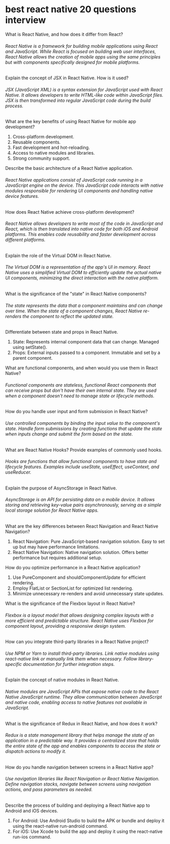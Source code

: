  

# best react native 20 questions interview


What is React Native, and how does it differ from React?

###### React Native is a framework for building mobile applications using React and JavaScript. While React is focused on building web user interfaces, React Native allows the creation of mobile apps using the same principles but with components specifically designed for mobile platforms.

Explain the concept of JSX in React Native. How is it used?

###### JSX (JavaScript XML) is a syntax extension for JavaScript used with React Native. It allows developers to write HTML-like code within JavaScript files. JSX is then transformed into regular JavaScript code during the build process.

What are the key benefits of using React Native for mobile app development?
 
1. Cross-platform development.
2. Reusable components.
3. Fast development and hot-reloading.
4. Access to native modules and libraries.
5. Strong community support.

Describe the basic architecture of a React Native application.

###### React Native applications consist of JavaScript code running in a JavaScript engine on the device. This JavaScript code interacts with native modules responsible for rendering UI components and handling native device features.

How does React Native achieve cross-platform development?

###### React Native allows developers to write most of the code in JavaScript and React, which is then translated into native code for both iOS and Android platforms. This enables code reusability and faster development across different platforms.

Explain the role of the Virtual DOM in React Native.

###### The Virtual DOM is a representation of the app's UI in memory. React Native uses a simplified Virtual DOM to efficiently update the actual native UI components, minimizing the direct interaction with the native platform.

What is the significance of the "state" in React Native components?

###### The state represents the data that a component maintains and can change over time. When the state of a component changes, React Native re-renders the component to reflect the updated state.

Differentiate between state and props in React Native. 
1. State: Represents internal component data that can change. Managed using setState().
2. Props: External inputs passed to a component. Immutable and set by a parent component.

What are functional components, and when would you use them in React Native?

###### Functional components are stateless, functional React components that can receive props but don't have their own internal state. They are used when a component doesn't need to manage state or lifecycle methods.

How do you handle user input and form submission in React Native?

###### Use controlled components by binding the input value to the component's state. Handle form submissions by creating functions that update the state when inputs change and submit the form based on the state.

What are React Native Hooks? Provide examples of commonly used hooks.

###### Hooks are functions that allow functional components to have state and lifecycle features. Examples include useState, useEffect, useContext, and useReducer.

Explain the purpose of AsyncStorage in React Native.

###### AsyncStorage is an API for persisting data on a mobile device. It allows storing and retrieving key-value pairs asynchronously, serving as a simple local storage solution for React Native apps.

What are the key differences between React Navigation and React Native Navigation? 

1. React Navigation: Pure JavaScript-based navigation solution. Easy to set up but may have performance limitations.
2. React Native Navigation: Native navigation solution. Offers better performance but requires additional setup.

How do you optimize performance in a React Native application?
 
1. Use PureComponent and shouldComponentUpdate for efficient rendering.
2. Employ FlatList or SectionList for optimized list rendering.
3. Minimize unnecessary re-renders and avoid unnecessary state updates.

What is the significance of the Flexbox layout in React Native?

###### Flexbox is a layout model that allows designing complex layouts with a more efficient and predictable structure. React Native uses Flexbox for component layout, providing a responsive design system.

How can you integrate third-party libraries in a React Native project?

###### Use NPM or Yarn to install third-party libraries. Link native modules using react-native link or manually link them when necessary. Follow library-specific documentation for further integration steps.

Explain the concept of native modules in React Native.

###### Native modules are JavaScript APIs that expose native code to the React Native JavaScript runtime. They allow communication between JavaScript and native code, enabling access to native features not available in JavaScript.

What is the significance of Redux in React Native, and how does it work?

###### Redux is a state management library that helps manage the state of an application in a predictable way. It provides a centralized store that holds the entire state of the app and enables components to access the state or dispatch actions to modify it.

How do you handle navigation between screens in a React Native app?

###### Use navigation libraries like React Navigation or React Native Navigation. Define navigation stacks, navigate between screens using navigation actions, and pass parameters as needed.

Describe the process of building and deploying a React Native app to Android and iOS devices.
  
1. For Android: Use Android Studio to build the APK or bundle and deploy it using the react-native run-android command.
2. For iOS: Use Xcode to build the app and deploy it using the react-native run-ios command.